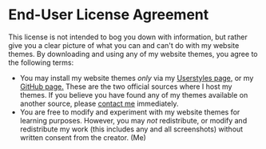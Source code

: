 # End-User License Agreement
This license is not intended to bog you down with information, but rather give you a clear picture of what you can and can't do with my website themes. By downloading and using any of my website themes, you agree to the following terms:

- You may install my website themes *only* via my [Userstyles page,](https://userstyles.org/users/498439) or my [GitHub page.](https://github.com/Tech-How) These are the two official sources where I host my themes. If you believe you have found any of my themes available on another source, please [contact me](mailto:tech_how_youtuber55@yahoo.com) immediately.
- You are free to modify and experiment with my website themes for learning purposes. However, you may *not* redistribute, or modify and redistribute my work (this includes any and all screenshots) without written consent from the creator. (Me)
